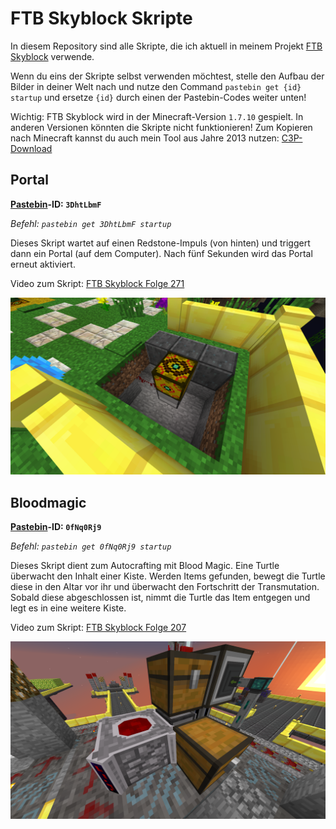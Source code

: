 # FTB Skyblock Skripte

In diesem Repository sind alle Skripte, die ich aktuell in meinem Projekt [FTB Skyblock](https://www.youtube.com/playlist?list=PL9oBXB6tQnlX013V1v20WkfzI9R2zamHi) verwende. 

Wenn du eins der Skripte selbst verwenden möchtest, stelle den Aufbau der Bilder in deiner Welt nach und nutze den Command `pastebin get {id} startup` und ersetze `{id}` durch einen der Pastebin-Codes weiter unten!

Wichtig: FTB Skyblock wird in der Minecraft-Version `1.7.10` gespielt. In anderen Versionen könnten die Skripte nicht funktionieren!
Zum Kopieren nach Minecraft kannst du auch mein Tool aus Jahre 2013 nutzen: [C3P-Download](http://www.mediafire.com/file/d8k3t9d1h9chs0s/C3P-1.0.2.2.zip/file)

## Portal
**[Pastebin](https://pastebin.com/3DhtLbmF)-ID: `3DhtLbmF`**

*Befehl: `pastebin get 3DhtLbmF startup`*

Dieses Skript wartet auf einen Redstone-Impuls (von hinten) und triggert dann ein Portal (auf dem Computer). Nach fünf Sekunden wird das Portal erneut aktiviert.

Video zum Skript: [FTB Skyblock Folge 271](https://www.youtube.com/watch?v=5FlJwbOFivo)

![Portal](img/portal.png)

## Bloodmagic
**[Pastebin](https://pastebin.com/0fNq0Rj9)-ID: `0fNq0Rj9`**

*Befehl: `pastebin get 0fNq0Rj9 startup`*

Dieses Skript dient zum Autocrafting mit Blood Magic. Eine Turtle überwacht den Inhalt einer Kiste. Werden Items gefunden, bewegt die Turtle diese in den Altar vor ihr und überwacht den Fortschritt der Transmutation. Sobald diese abgeschlossen ist, nimmt die Turtle das Item entgegen und legt es in eine weitere Kiste.

Video zum Skript: [FTB Skyblock Folge 207](https://youtu.be/JVBjpzzMEmo)

![Blood Magic](img/bloodmagic.png)
